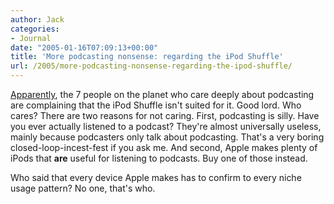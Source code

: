 ```yaml
---
author: Jack
categories:
- Journal
date: "2005-01-16T07:09:13+00:00"
title: 'More podcasting nonsense: regarding the iPod Shuffle'
url: /2005/more-podcasting-nonsense-regarding-the-ipod-shuffle/
---
```


[Apparently][1], the 7 people on the planet who care deeply about podcasting are complaining that the iPod Shuffle isn't suited for it. Good lord. Who cares? There are two reasons for not caring. First, podcasting is silly. Have you ever actually listened to a podcast? They're almost universally useless, mainly because podcasters only talk about podcasting. That's a very boring closed-loop-incest-fest if you ask me. And second, Apple makes plenty of iPods that **are** useful for listening to podcasts. Buy one of those instead.

Who said that every device Apple makes has to confirm to every niche usage pattern? No one, that's who.

 [1]: http://www.internetnews.com/dev-news/article.php/3459051